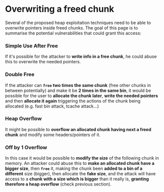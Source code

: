 # Overwriting a freed chunk


Several of the proposed heap exploitation techniques need to be able to overwrite pointers inside freed chunks. The goal of this page is to summarise the potential vulnerabilities that could grant this access:

### Simple Use After Free

If it's possible for the attacker to **write info in a free chunk**, he could abuse this to overwrite the needed pointers.

### Double Free

If the attacker can **`free` two times the same chunk** (free other chunks in between potentially) and make it be **2 times in the same bin**, it would be possible for the user to **allocate the chunk later**, **write the needed pointers** and then **allocate it again** triggering the actions of the chunk being allocated (e.g. fast bin attack, tcache attack...)

### Heap Overflow

It might be possible to **overflow an allocated chunk having next a freed chunk** and modify some headers/pointers of it.

### Off by 1 Overflow

In this case it would be possible to **modify the size** of the following chunk in memory. An attacker could abuse this to **make an allocated chunk have a bigger size**, then **`free`** it, making the chunk been **added to a bin of a different** size (bigger), then allocate the **fake size**, and the attack will have access to a **chunk with a size which is bigger** than it really is, **granting therefore a heap overflow** (check previous section).

